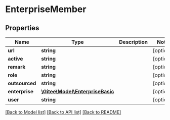 # EnterpriseMember

## Properties

Name | Type | Description | Notes
------------ | ------------- | ------------- | -------------
**url** | **string** |  | [optional] 
**active** | **string** |  | [optional] 
**remark** | **string** |  | [optional] 
**role** | **string** |  | [optional] 
**outsourced** | **string** |  | [optional] 
**enterprise** | [**\Gitee\Model\EnterpriseBasic**](EnterpriseBasic.md) |  | [optional] 
**user** | **string** |  | [optional] 

[[Back to Model list]](../../README.md#documentation-for-models) [[Back to API list]](../../README.md#documentation-for-api-endpoints) [[Back to README]](../../README.md)


